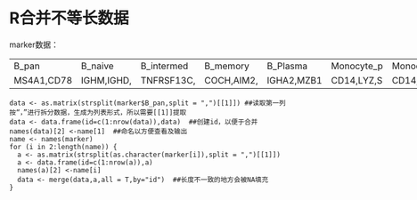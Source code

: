 # R合并不等长数据
marker数据：  
 <table width="1512" border="0" cellpadding="0" cellspacing="0" style='width:756.00pt;border-collapse:collapse;table-layout:fixed;'>
   <col width="108" span="14" style='width:54.00pt;'/>
   <tr height="28" style='height:14.00pt;'>
    <td height="28" width="108" style='height:14.00pt;width:54.00pt;' x:str>B_pan</td>
    <td width="108" style='width:54.00pt;' x:str>B_naive</td>
    <td width="108" style='width:54.00pt;' x:str>B_intermed<span style='display:none;'>iate</span></td>
    <td width="108" style='width:54.00pt;' x:str>B_memory</td>
    <td width="108" style='width:54.00pt;' x:str>B_Plasma</td>
    <td width="108" style='width:54.00pt;' x:str>Monocyte_p<span style='display:none;'>an</span></td>
    <td width="216" colspan="2" style='width:108.00pt;mso-ignore:colspan;' x:str>Monocyte_classical</td>
    <td width="108" style='width:54.00pt;'></td>
    <td width="108" style='width:54.00pt;'></td>
    <td width="108" style='width:54.00pt;'></td>
    <td width="108" style='width:54.00pt;'></td>
    <td width="108" style='width:54.00pt;'></td>
    <td width="108" style='width:54.00pt;'></td>
   </tr>
   <tr height="28" style='height:14.00pt;'>
    <td height="28" style='height:14.00pt;' x:str>MS4A1,CD78<span style='display:none;'>A,CD79B,BBNK1</span></td>
    <td x:str>IGHM,IGHD,<span style='display:none;'>IL4R,CXCR4,BTG1,TCL1A,YBX3</span></td>
    <td x:str>TNFRSF13C,<span style='display:none;'>IGHM,IGHD,AIM2,LI857,RALGPS2,BANK1</span></td>
    <td x:str>COCH,AIM2,<span style='display:none;'>BANK1,SSPN,TX9,RALGPS2,TNF7,LI781</span></td>
    <td x:str>IGHA2,MZB1<span style='display:none;'>,TNF17,DERL3,TC5,POU2AF1,CNE5,HRS2,NT5DC2</span></td>
    <td x:str>CD14,LYZ,S<span style='display:none;'>100A9,VCAN,S100A8,S100A12,LST1,FCGR3A,MS4A7,IFITM3</span></td>
    <td colspan="8" style='mso-ignore:colspan;' x:str>CD14,CD16,CD36,CCR2,CD64,CD62L,PU1,JN,FOS,IRF8,KLF4,VCN,CD163,CD63,SA12,SA8</td>
   </tr>
   <![if supportMisalignedColumns]>
    <tr width="0" style='display:none;'/>
   <![endif]>
  </table>

```
data <- as.matrix(strsplit(marker$B_pan,split = ",")[[1]]) ##读取第一列按“，”进行拆分数据，生成为列表形式，所以需要[[1]]提取
data <- data.frame(id=c(1:nrow(data)),data)  ##创建id，以便于合并
names(data)[2] <-name[1]  ##命名以方便查看及输出
name <- names(marker)
for (i in 2:length(name)) {
  a <- as.matrix(strsplit(as.character(marker[i]),split = ",")[[1]])
  a <- data.frame(id=c(1:nrow(a)),a)
  names(a)[2] <-name[i]
  data <- merge(data,a,all = T,by="id")  ##长度不一致的地方会被NA填充
}
```
